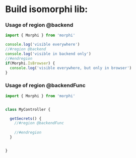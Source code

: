 
# Build isomorphi lib:


### Usage of region **@backend**
```ts
import { Morphi } from 'morphi'

console.log('visible everywhere')
//#region @backend
console.log('visible in backend only')
//#endregion
if(Morphi.IsBrowser) {
  console.log('visible everywhere, but only in browser')
}

```

### Usage of region **@backendFunc**
```ts
import { Morphi } from 'morphi'


class MyController {

  getSecrets() {
    //#region @backendFunc
      
    //#endregion
  }


}


```
